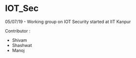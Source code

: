# IOT_Sec

05/07/19 - Working group on IOT Security started at IIT Kanpur

Contributor :

 - Shivam
 - Shashwat
 - Manoj
 